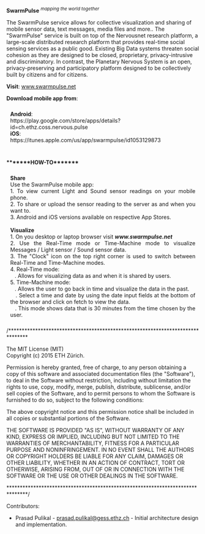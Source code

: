 <b>SwarmPulse</b>  <sup> <i>mapping the world together</i></sup>

The SwarmPulse service allows for collective visualization and sharing of mobile sensor data, text messages, media files and more.. The "SwarmPulse" service is built on top of the Nervousnet research platform, a large-scale distributed research platform that provides real-time social sensing services as a public good. Existing Big Data systems threaten social cohesion as they are designed to be closed, proprietary, privacy-intrusive and discriminatory. In contrast, the Planetary Nervous System is an open, privacy-preserving and participatory platform designed to be collectively built by citizens and for citizens.

<b>Visit</b>: www.swarmpulse.net<br>


<b>Download mobile app from</b>:<br>
<p style="text-align: justify; padding: 10px">
<b>Android</b>:<br> https://play.google.com/store/apps/details?id=ch.ethz.coss.nervous.pulse<br>
<b>iOS</b>:<br> https://itunes.apple.com/us/app/swarmpulse/id1053129873<br>
<br>
</p>
<b>*******HOW-TO*******</b><br>
<p style="text-align: justify; padding: 10px">
<b>Share</b><br>
Use the SwarmPulse mobile app:<br>
1. To view current Light and Sound sensor readings on your mobile phone.<br>
2. To share or upload the sensor reading to the server as and when you want to.<br>
3. Android and iOS versions available on respective App Stores.<br>
<br>
<b>Visualize</b><br>
1. On you desktop or laptop browser visit <b><i>www.swarmpulse.net</i></b><br>
2. Use the Real-Time mode or Time-Machine mode to visualize Messages / Light sensor / Sound sensor data.<br>
3. The "Clock" icon on the top right corner is used to switch between Real-Time and Time-Machine modes.<br>
4. Real-Time mode:<br>
 &nbsp;&nbsp;    .  Allows for visualizing data as and when it is shared by users.<br>
5. Time-Machine mode:<br>
 &nbsp;&nbsp;     .  Allows the user to go back in time and visualize the data in the past.<br>
 &nbsp;&nbsp;     .  Select a time and date by using the date input fields at the bottom of the browser and click on fetch to view the data.<br>
 &nbsp;&nbsp;     .  This mode shows data that is 30 minutes from the time chosen by the user.

</p>

/*******************************************************************************
<br>

The MIT License (MIT)<br>
Copyright (c) 2015 ETH Zürich.<br>

Permission is hereby granted, free of charge, to any person obtaining a copy
of this software and associated documentation files (the "Software"), to deal
in the Software without restriction, including without limitation the rights
to use, copy, modify, merge, publish, distribute, sublicense, and/or sell
copies of the Software, and to permit persons to whom the Software is
furnished to do so, subject to the following conditions:<br>



The above copyright notice and this permission notice shall be included in
all copies or substantial portions of the Software.<br>



THE SOFTWARE IS PROVIDED "AS IS", WITHOUT WARRANTY OF ANY KIND, EXPRESS OR
IMPLIED, INCLUDING BUT NOT LIMITED TO THE WARRANTIES OF MERCHANTABILITY,
FITNESS FOR A PARTICULAR PURPOSE AND NONINFRINGEMENT.  IN NO EVENT SHALL THE
AUTHORS OR COPYRIGHT HOLDERS BE LIABLE FOR ANY CLAIM, DAMAGES OR OTHER
LIABILITY, WHETHER IN AN ACTION OF CONTRACT, TORT OR OTHERWISE, ARISING FROM,
OUT OF OR IN CONNECTION WITH THE SOFTWARE OR THE USE OR OTHER DEALINGS IN
THE SOFTWARE.<br>

*******************************************************************************/

Contributors:
*  Prasad Pulikal - prasad.pulikal@gess.ethz.ch  - Initial architecture design and implementation.
